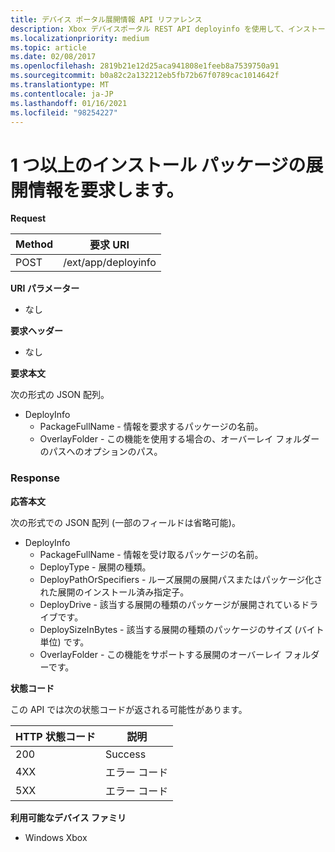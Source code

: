 ```yaml
---
title: デバイス ポータル展開情報 API リファレンス
description: Xbox デバイスポータル REST API deployinfo を使用して、インストールされている1つ以上のパッケージの展開情報を要求する方法について説明します。
ms.localizationpriority: medium
ms.topic: article
ms.date: 02/08/2017
ms.openlocfilehash: 2819b21e12d25aca941808e1feeb8a7539750a91
ms.sourcegitcommit: b0a82c2a132212eb5fb72b67f0789cac1014642f
ms.translationtype: MT
ms.contentlocale: ja-JP
ms.lasthandoff: 01/16/2021
ms.locfileid: "98254227"
---
```

# <a name="requests-deployment-information-for-one-or-more-installed-packages"></a>1 つ以上のインストール パッケージの展開情報を要求します。

**Request**

| Method | 要求 URI |
|--------|-------------|
| POST | /ext/app/deployinfo |

**URI パラメーター**

 - なし

**要求ヘッダー**

- なし

**要求本文**

次の形式の JSON 配列。

* DeployInfo
  * PackageFullName - 情報を要求するパッケージの名前。
  * OverlayFolder - この機能を使用する場合の、オーバーレイ フォルダーのパスへのオプションのパス。

### <a name="response"></a>Response

**応答本文**

次の形式での JSON 配列 (一部のフィールドは省略可能)。

* DeployInfo
  * PackageFullName - 情報を受け取るパッケージの名前。
  * DeployType - 展開の種類。
  * DeployPathOrSpecifiers - ルーズ展開の展開パスまたはパッケージ化された展開のインストール済み指定子。
  * DeployDrive - 該当する展開の種類のパッケージが展開されているドライブです。
  * DeploySizeInBytes - 該当する展開の種類のパッケージのサイズ (バイト単位) です。
  * OverlayFolder - この機能をサポートする展開のオーバーレイ フォルダーです。

**状態コード**

この API では次の状態コードが返される可能性があります。

| HTTP 状態コード | 説明 |
|------------------|-------------|
| 200 | Success |
| 4XX | エラー コード |
| 5XX | エラー コード |

**利用可能なデバイス ファミリ**

* Windows Xbox